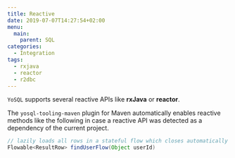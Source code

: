 ```yaml
---
title: Reactive
date: 2019-07-07T14:27:54+02:00
menu:
  main:
    parent: SQL
categories:
  - Integration
tags:
  - rxjava
  - reactor
  - r2dbc
---
```


`YoSQL` supports several reactive APIs like **rxJava** or **reactor**.

The `yosql-tooling-maven` plugin for Maven automatically enables reactive methods like the following in case a reactive API was detected as a dependency of the current project.

```java
// lazily loads all rows in a stateful flow which closes automatically
Flowable<ResultRow> findUserFlow(Object userId)
```
